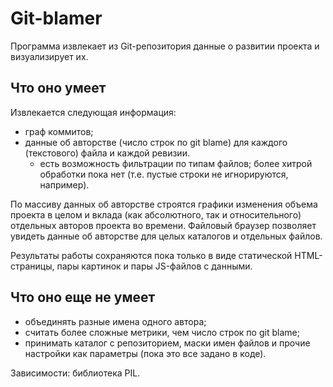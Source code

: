 ﻿Git-blamer
===========

Программа извлекает из Git-репозитория данные о развитии проекта и визуализирует их.

Что оно умеет
--------------

Извлекается следующая информация:

 * граф коммитов;
 * данные об авторстве (число строк по git blame) для каждого (текстового) файла и каждой ревизии.
   * есть возможность фильтрации по типам файлов; более хитрой обработки пока нет (т.е. пустые строки не игнорируются, например).
 
По массиву данных об авторстве строятся графики изменения объема проекта в целом и вклада (как абсолютного, так и относительного) отдельных авторов проекта во времени. Файловый браузер позволяет увидеть данные об авторстве для целых каталогов и отдельных файлов.

Результаты работы сохраняются пока только в виде статической HTML-страницы, пары картинок и пары JS-файлов с данными.

Что оно еще не умеет
---------------------
 * объединять разные имена одного автора;
 * считать более сложные метрики, чем число строк по git blame;
 * принимать каталог с репозиторием, маски имен файлов и прочие настройки как параметры (пока это все задано в коде).

Зависимости: библиотека PIL.
